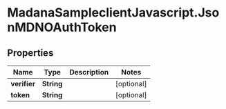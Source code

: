 # MadanaSampleclientJavascript.JsonMDNOAuthToken

## Properties

Name | Type | Description | Notes
------------ | ------------- | ------------- | -------------
**verifier** | **String** |  | [optional] 
**token** | **String** |  | [optional] 


